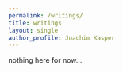 ```yaml
---
permalink: /writings/
title: writings
layout: single
author_profile: Joachim Kasper
---
```


nothing here for now...
